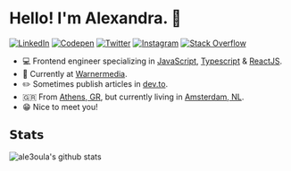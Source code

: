 
# Hello! I'm Alexandra. 👋

<p align="left">
<a href="https://www.linkedin.com/in/alexandra-barka-57075361/">
<img src="https://img.shields.io/badge/-LinkedIn-%233781da" alt="LinkedIn"/></a> 
<a href="https://codepen.io/ale3oula-the-styleful">
<img src="https://img.shields.io/badge/-Codepen-%23ff5798" alt="Codepen"/></a> 
<a href="https://www.twitter.com/aLe3ouLaa">
<img src="https://img.shields.io/badge/-Twitter-%231DA1F2" alt="Twitter" /></a> 
<a href="https://www.instagram.com/alexa.codes">
<img src="https://img.shields.io/badge/-Instagram-%23eb13a5" alt="Instagram" /></a> 
<a href="https://stackoverflow.com/users/10112268/ale3oula">
<img src="https://img.shields.io/badge/-Stack%20Overflow-%23f48024" alt="Stack Overflow" /></a> 
</p>

* 💻 Frontend engineer specializing in [JavaScript](https://www.javascript.com/), [Typescript](https://www.typescriptlang.org/) & [ReactJS](https://reactjs.org/).
* 🍿 Currently at [Warnermedia](https://www.warnermedia.com/emea).
* ✏️ Sometimes publish articles in [dev.to](https://dev.to/ale3oula).
* 🇬🇷 From [Athens, GR](https://www.visitgreece.gr/mainland/attica/athens/), but currently living in [Amsterdam, NL](https://www.amsterdam.nl/).
* 😁 Nice to meet you!

## 𝗦𝘁𝗮𝘁𝘀

![ale3oula's github stats](https://github-readme-stats.vercel.app/api?username=aLe3ouLa&show_icons=true&theme=dracula)
